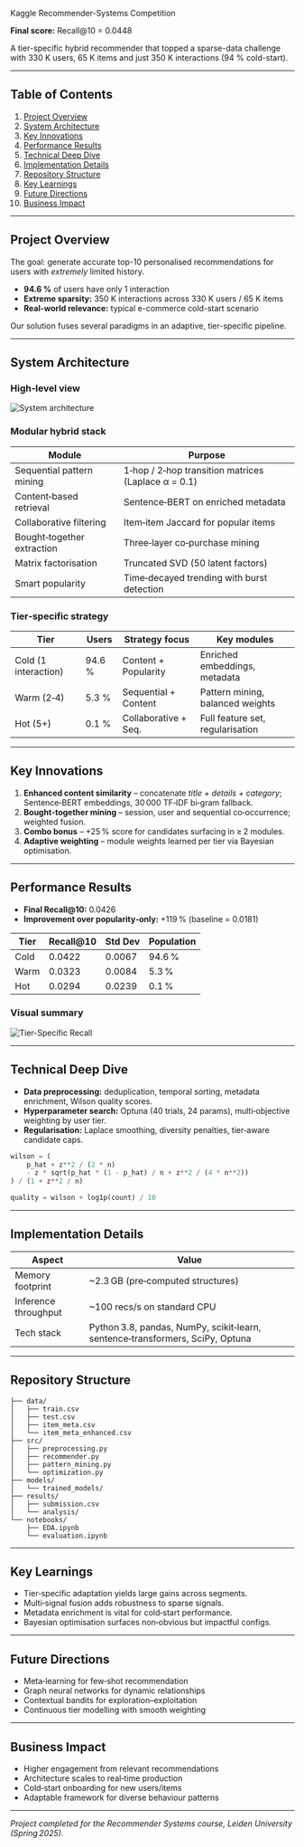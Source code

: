 Kaggle Recommender-Systems Competition

**Final score:** Recall\@10 = 0.0448

A tier-specific hybrid recommender that topped a sparse-data challenge with
330 K users, 65 K items and just 350 K interactions (94 % cold-start).

---

## Table of Contents

1. [Project Overview](#project-overview)
2. [System Architecture](#system-architecture)
3. [Key Innovations](#key-innovations)
4. [Performance Results](#performance-results)
5. [Technical Deep Dive](#technical-deep-dive)
6. [Implementation Details](#implementation-details)
7. [Repository Structure](#repository-structure)
8. [Key Learnings](#key-learnings)
9. [Future Directions](#future-directions)
10. [Business Impact](#business-impact)

---

## Project Overview <a name="project-overview"></a>

The goal: generate accurate top-10 personalised recommendations for users with *extremely* limited history.

* **94.6 %** of users have only 1 interaction
* **Extreme sparsity:** 350 K interactions across 330 K users / 65 K items
* **Real-world relevance:** typical e-commerce cold-start scenario

Our solution fuses several paradigms in an adaptive, tier-specific pipeline.

---

## System Architecture <a name="system-architecture"></a>

### High‑level view

![System architecture](https://github.com/user-attachments/assets/3f3d2cc5-8907-4b98-80f9-5dc33bedc4c1)

### Modular hybrid stack

| Module                     | Purpose                                             |
| -------------------------- | --------------------------------------------------- |
| Sequential pattern mining  | 1‑hop / 2‑hop transition matrices (Laplace α = 0.1) |
| Content‑based retrieval    | Sentence‑BERT on enriched metadata                  |
| Collaborative filtering    | Item‑item Jaccard for popular items                 |
| Bought‑together extraction | Three‑layer co‑purchase mining                      |
| Matrix factorisation       | Truncated SVD (50 latent factors)                   |
| Smart popularity           | Time‑decayed trending with burst detection          |

### Tier‑specific strategy

| Tier                 | Users  | Strategy focus       | Key modules                      |
| -------------------- | ------ | -------------------- | -------------------------------- |
| Cold (1 interaction) | 94.6 % | Content + Popularity | Enriched embeddings, metadata    |
| Warm (2‑4)           | 5.3 %  | Sequential + Content | Pattern mining, balanced weights |
| Hot (5+)             | 0.1 %  | Collaborative + Seq. | Full feature set, regularisation |

---

## Key Innovations <a name="key-innovations"></a>

1. **Enhanced content similarity** – concatenate *title + details + category*; Sentence‑BERT embeddings, 30 000 TF‑IDF bi‑gram fallback.
2. **Bought‑together mining** – session, user and sequential co‑occurrence; weighted fusion.
3. **Combo bonus** – +25 % score for candidates surfacing in ≥ 2 modules.
4. **Adaptive weighting** – module weights learned per tier via Bayesian optimisation.

---

## Performance Results <a name="performance-results"></a>

* **Final Recall\@10:** 0.0426
* **Improvement over popularity‑only:** +119 % (baseline = 0.0181)

| Tier | Recall\@10 | Std Dev | Population |
| ---- | ---------- | ------- | ---------- |
| Cold | 0.0422     | 0.0067  | 94.6 %     |
| Warm | 0.0323     | 0.0084  | 5.3 %      |
| Hot  | 0.0294     | 0.0239  | 0.1 %      |

### Visual summary

![Tier-Specific Recall](https://github.com/user-attachments/assets/1a1efbe3-ee0d-4a59-be5a-b79217d2b123)


---

## Technical Deep Dive <a name="technical-deep-dive"></a>

* **Data preprocessing:** deduplication, temporal sorting, metadata enrichment, Wilson quality scores.
* **Hyperparameter search:** Optuna (40 trials, 24 params), multi‑objective weighting by user tier.
* **Regularisation:** Laplace smoothing, diversity penalties, tier‑aware candidate caps.

```python
wilson = (
    p_hat + z**2 / (2 * n)
    - z * sqrt(p_hat * (1 - p_hat) / n + z**2 / (4 * n**2))
) / (1 + z**2 / n)

quality = wilson + log1p(count) / 10
```

---

## Implementation Details <a name="implementation-details"></a>

| Aspect               | Value                                                                         |
| -------------------- | ----------------------------------------------------------------------------- |
| Memory footprint     | \~2.3 GB (pre‑computed structures)                                            |
| Inference throughput | \~100 recs/s on standard CPU                                                  |
| Tech stack           | Python 3.8, pandas, NumPy, scikit‑learn, sentence‑transformers, SciPy, Optuna |

---

## Repository Structure <a name="repository-structure"></a>

```text
├── data/
│   ├── train.csv
│   ├── test.csv
│   ├── item_meta.csv
│   └── item_meta_enhanced.csv
├── src/
│   ├── preprocessing.py
│   ├── recommender.py
│   ├── pattern_mining.py
│   └── optimization.py
├── models/
│   └── trained_models/
├── results/
│   ├── submission.csv
│   └── analysis/
└── notebooks/
    ├── EDA.ipynb
    └── evaluation.ipynb
```

---

## Key Learnings <a name="key-learnings"></a>

* Tier‑specific adaptation yields large gains across segments.
* Multi‑signal fusion adds robustness to sparse signals.
* Metadata enrichment is vital for cold‑start performance.
* Bayesian optimisation surfaces non‑obvious but impactful configs.

---

## Future Directions <a name="future-directions"></a>

* Meta‑learning for few‑shot recommendation
* Graph neural networks for dynamic relationships
* Contextual bandits for exploration–exploitation
* Continuous tier modelling with smooth weighting

---

## Business Impact <a name="business-impact"></a>

* Higher engagement from relevant recommendations
* Architecture scales to real‑time production
* Cold‑start onboarding for new users/items
* Adaptable framework for diverse behaviour patterns

---

*Project completed for the Recommender Systems course, Leiden University (Spring 2025).*
